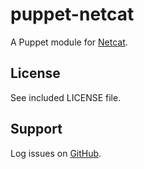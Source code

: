 puppet-netcat
=============

A Puppet module for [Netcat](http://netcat.sourceforge.net).

License
-------

See included LICENSE file.

Support
-------

Log issues on [GitHub](https://github.com/rfletcher/puppet-netcat).
